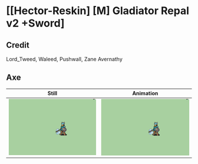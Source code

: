 # [\[Hector-Reskin\] \[M\] Gladiator Repal v2 +Sword]

## Credit

Lord_Tweed, Waleed, Pushwall, Zane Avernathy
	
## Axe

| Still | Animation |
| :---: | :-------: |
| ![Axe still](./Axe_000.png) | ![Axe animation](./Axe.gif) |

